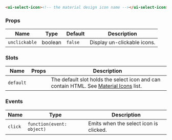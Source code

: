 ```html
<ui-select-icon><!-- the material design icon name --></ui-select-icon>
```

### Props

| Name          | Type    | Default | Description                 |
| ------------- | ------- | ------- | --------------------------- |
| `unclickable` | boolean | `false` | Display un-clickable icons. |

### Slots

| Name      | Props | Description                                                                                     |
| --------- | ----- | ----------------------------------------------------------------------------------------------- |
| `default` |       | The default slot holds the select icon and can contain HTML. See [Material Icons](/icons) list. |

### Events

| Name    | Type                      | Description                            |
| ------- | ------------------------- | -------------------------------------- |
| `click` | `function(event: object)` | Emits when the select icon is clicked. |
